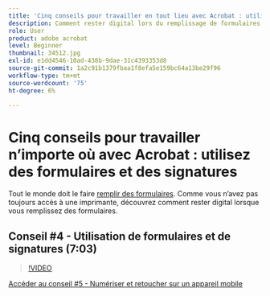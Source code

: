 ```yaml
---
title: 'Cinq conseils pour travailler en tout lieu avec Acrobat : utilisation de Forms et signatures'
description: Comment rester digital lors du remplissage de formulaires
role: User
product: adobe acrobat
level: Beginner
thumbnail: 34512.jpg
exl-id: e1dd4546-10ad-438b-9dae-31c4393353d8
source-git-commit: 1a2c91b1379fbaa1f8efa5e159bc64a13be29f96
workflow-type: tm+mt
source-wordcount: '75'
ht-degree: 6%

---
```


# Cinq conseils pour travailler n’importe où avec Acrobat : utilisez des formulaires et des signatures

Tout le monde doit le faire [remplir des formulaires](https://www.adobe.com/fr/acrobat/online/sign-pdf.html). Comme vous n’avez pas toujours accès à une imprimante, découvrez comment rester digital lorsque vous remplissez des formulaires.

## Conseil #4 - Utilisation de formulaires et de signatures (7:03)

>[!VIDEO](https://video.tv.adobe.com/v/34512?hidetitle=true)

[Accéder au conseil #5 - Numériser et retoucher sur un appareil mobile](scan-and-edit-on-mobile.md)